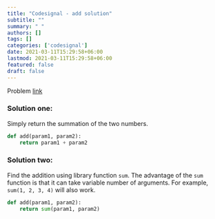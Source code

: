 ```yaml
---
title: "Codesignal - add solution"
subtitle: ""
summary: " "
authors: []
tags: []
categories: ['codesignal']
date: 2021-03-11T15:29:58+06:00
lastmod: 2021-03-11T15:29:58+06:00
featured: false
draft: false
---
```

Problem [link](https://app.codesignal.com/arcade/intro/level-1/jwr339Kq6e3LQTsfa)

### Solution one:

Simply return the summation of the two numbers.

```python
def add(param1, param2):
    return param1 + param2
```

### Solution two:

Find the addition using library function `sum`. The advantage of the `sum` function is that it can take variable number of arguments. For example, `sum(1, 2, 3, 4)` will also work.

```python
def add(param1, param2):
    return sum(param1, param2)
```
